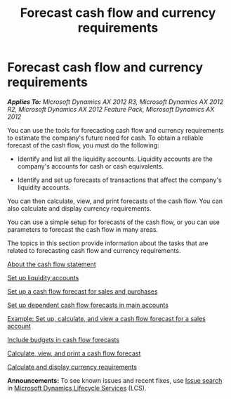 ﻿---
title: Forecast cash flow and currency requirements
TOCTitle: Forecast cash flow and currency requirements
ms:assetid: 167d0308-d344-4876-bb48-4d6bb9841552
ms:mtpsurl: https://technet.microsoft.com/en-us/library/Gg230959(v=AX.60)
ms:contentKeyID: 36056074
ms.date: 04/18/2014
mtps_version: v=AX.60
f1_keywords:
- cash flow forecast
- cash flow forecast results
- currency requirement results
- currency requirements
---

# Forecast cash flow and currency requirements 


_**Applies To:** Microsoft Dynamics AX 2012 R3, Microsoft Dynamics AX 2012 R2, Microsoft Dynamics AX 2012 Feature Pack, Microsoft Dynamics AX 2012_

You can use the tools for forecasting cash flow and currency requirements to estimate the company's future need for cash. To obtain a reliable forecast of the cash flow, you must do the following:

  - Identify and list all the liquidity accounts. Liquidity accounts are the company's accounts for cash or cash equivalents.

  - Identify and set up forecasts of transactions that affect the company's liquidity accounts.

You can then calculate, view, and print forecasts of the cash flow. You can also calculate and display currency requirements.

You can use a simple setup for forecasts of the cash flow, or you can use parameters to forecast the cash flow in many areas.

The topics in this section provide information about the tasks that are related to forecasting cash flow and currency requirements.

[About the cash flow statement](about-the-cash-flow-statement.md)

[Set up liquidity accounts](set-up-liquidity-accounts.md)

[Set up a cash flow forecast for sales and purchases](set-up-a-cash-flow-forecast-for-sales-and-purchases.md)

[Set up dependent cash flow forecasts in main accounts](set-up-dependent-cash-flow-forecasts-in-main-accounts.md)

[Example: Set up, calculate, and view a cash flow forecast for a sales account](example-set-up-calculate-and-view-a-cash-flow-forecast-for-a-sales-account.md)

[Include budgets in cash flow forecasts](include-budgets-in-cash-flow-forecasts.md)

[Calculate, view, and print a cash flow forecast](calculate-view-and-print-a-cash-flow-forecast.md)

[Calculate and display currency requirements](calculate-and-display-currency-requirements.md)

  
**Announcements:** To see known issues and recent fixes, use [Issue search](http://go.microsoft.com/fwlink/?linkid=389258) in [Microsoft Dynamics Lifecycle Services](http://go.microsoft.com/fwlink/?linkid=306505) (LCS).

